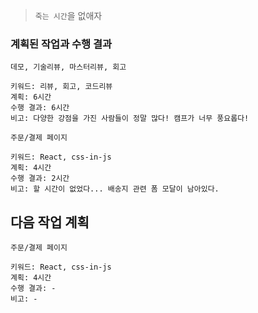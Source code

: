 > `죽는 시간`을 없애자

### 계획된 작업과 수행 결과

```
데모, 기술리뷰, 마스터리뷰, 회고

키워드: 리뷰, 회고, 코드리뷰
계획: 6시간
수행 결과: 6시간
비고: 다양한 강점을 가진 사람들이 정말 많다! 캠프가 너무 풍요롭다!
```

```
주문/결제 페이지

키워드: React, css-in-js
계획: 4시간
수행 결과: 2시간
비고: 할 시간이 없었다... 배송지 관련 폼 모달이 남아있다.
```

## 다음 작업 계획

```
주문/결제 페이지

키워드: React, css-in-js
계획: 4시간
수행 결과: -
비고: -
```
